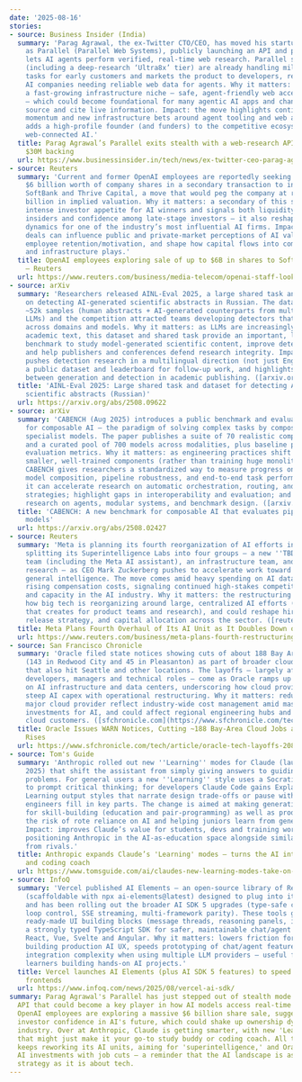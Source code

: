 ```yaml
---
date: '2025-08-16'
stories:
- source: Business Insider (India)
  summary: 'Parag Agrawal, the ex-Twitter CTO/CEO, has moved his startup out of stealth
    as Parallel (Parallel Web Systems), publicly launching an API and platform that
    lets AI agents perform verified, real-time web research. Parallel says its engines
    (including a deep-research ‘Ultra8x’ tier) are already handling millions of research
    tasks for early customers and markets the product to developers, retailers and
    AI companies needing reliable web data for agents. Why it matters: Parallel targets
    a fast-growing infrastructure niche — safe, agent-friendly web access for models
    — which could become foundational for many agentic AI apps and change how LLMs
    source and cite live information. Impact: the move highlights continued startup
    momentum and new infrastructure bets around agent tooling and web access, and
    adds a high-profile founder (and funders) to the competitive ecosystem around
    web-connected AI.'
  title: Parag Agrawal’s Parallel exits stealth with a web-research API for AI — and
    $30M backing
  url: https://www.businessinsider.in/tech/news/ex-twitter-ceo-parag-agrawal-has-moved-his-ai-startup-out-of-stealth-calling-it-parallel/articleshow/114430211.cms
- source: Reuters
  summary: 'Current and former OpenAI employees are reportedly seeking to sell nearly
    $6 billion worth of company shares in a secondary transaction to investors including
    SoftBank and Thrive Capital, a move that would peg the company at roughly $500
    billion in implied valuation. Why it matters: a secondary of this scale underscores
    intense investor appetite for AI winners and signals both liquidity demand from
    insiders and confidence among late-stage investors — it also reshapes ownership
    dynamics for one of the industry’s most influential AI firms. Impact: large secondary
    deals can influence public and private-market perceptions of AI valuations, affect
    employee retention/motivation, and shape how capital flows into competing startups
    and infrastructure plays.'
  title: OpenAI employees exploring sale of up to $6B in shares to SoftBank and others
    — Reuters
  url: https://www.reuters.com/business/media-telecom/openai-staff-looking-sell-6-billion-stock-softbank-others-source-says-2025-08-15/
- source: arXiv
  summary: 'Researchers released AINL‑Eval 2025, a large shared task and dataset focused
    on detecting AI‑generated scientific abstracts in Russian. The dataset contains
    ~52k samples (human abstracts + AI‑generated counterparts from multiple state‑of‑the‑art
    LLMs) and the competition attracted teams developing detectors that must generalize
    across domains and models. Why it matters: as LLMs are increasingly used to draft
    academic text, this dataset and shared task provide an important, language‑specific
    benchmark to study model‑generated scientific content, improve detection tools,
    and help publishers and conferences defend research integrity. Impact: the work
    pushes detection research in a multilingual direction (not just English), supplies
    a public dataset and leaderboard for follow‑up work, and highlights the arms‑race
    between generation and detection in academic publishing. ([arxiv.org](https://arxiv.org/abs/2508.09622?utm_source=chatgpt.com))'
  title: 'AINL‑Eval 2025: Large shared task and dataset for detecting AI‑generated
    scientific abstracts (Russian)'
  url: https://arxiv.org/abs/2508.09622
- source: arXiv
  summary: 'CABENCH (Aug 2025) introduces a public benchmark and evaluation framework
    for composable AI — the paradigm of solving complex tasks by composing multiple
    specialist models. The paper publishes a suite of 70 realistic composable tasks
    and a curated pool of 700 models across modalities, plus baseline pipelines and
    evaluation metrics. Why it matters: as engineering practices shift toward assembling
    smaller, well‑trained components (rather than training huge monolithic models),
    CABENCH gives researchers a standardized way to measure progress on automatic
    model composition, pipeline robustness, and end‑to‑end task performance. Impact:
    it can accelerate research on automatic orchestration, routing, and selection
    strategies; highlight gaps in interoperability and evaluation; and help bridge
    research on agents, modular systems, and benchmark design. ([arxiv.org](https://arxiv.org/abs/2508.02427?utm_source=chatgpt.com))'
  title: 'CABENCH: A new benchmark for composable AI that evaluates pipelines of ready‑to‑use
    models'
  url: https://arxiv.org/abs/2508.02427
- source: Reuters
  summary: 'Meta is planning its fourth reorganization of AI efforts in six months,
    splitting its Superintelligence Labs into four groups — a new ''TBD Lab'', a products
    team (including the Meta AI assistant), an infrastructure team, and FAIR for long-term
    research — as CEO Mark Zuckerberg pushes to accelerate work toward artificial
    general intelligence. The move comes amid heavy spending on AI data centers and
    rising compensation costs, signaling continued high-stakes competition for talent
    and capacity in the AI industry. Why it matters: the restructuring highlights
    how big tech is reorganizing around large, centralized AI efforts (and the tradeoffs
    that creates for product teams and research), and could reshape hiring, model
    release strategy, and capital allocation across the sector. ([reuters.com](https://www.reuters.com/business/meta-plans-fourth-restructuring-ai-efforts-six-months-information-reports-2025-08-15/))'
  title: Meta Plans Fourth Overhaul of Its AI Unit as It Doubles Down on ‘Superintelligence’
  url: https://www.reuters.com/business/meta-plans-fourth-restructuring-ai-efforts-six-months-information-reports-2025-08-15/
- source: San Francisco Chronicle
  summary: 'Oracle filed state notices showing cuts of about 188 Bay Area employees
    (143 in Redwood City and 45 in Pleasanton) as part of broader cloud‑unit reductions
    that also hit Seattle and other locations. The layoffs — largely affecting software
    developers, managers and technical roles — come as Oracle ramps up capital spending
    on AI infrastructure and data centers, underscoring how cloud providers are balancing
    steep AI capex with operational restructuring. Why it matters: reductions at a
    major cloud provider reflect industry-wide cost management amid massive infrastructure
    investments for AI, and could affect regional engineering hubs and enterprise
    cloud customers. ([sfchronicle.com](https://www.sfchronicle.com/tech/article/oracle-tech-layoffs-20818166.php))'
  title: Oracle Issues WARN Notices, Cutting ~188 Bay‑Area Cloud Jobs as AI Capex
    Rises
  url: https://www.sfchronicle.com/tech/article/oracle-tech-layoffs-20818166.php
- source: Tom's Guide
  summary: 'Anthropic rolled out new ''Learning'' modes for Claude (launched Aug 14,
    2025) that shift the assistant from simply giving answers to guiding users through
    problems. For general users a new ''Learning'' style uses a Socratic approach
    to prompt critical thinking; for developers Claude Code gains Explanatory and
    Learning output styles that narrate design trade‑offs or pause with #TODOs so
    engineers fill in key parts. The change is aimed at making generative AI a tool
    for skill-building (education and pair‑programming) as well as productivity, reducing
    the risk of rote reliance on AI and helping juniors learn from generated code.
    Impact: improves Claude’s value for students, devs and training workflows while
    positioning Anthropic in the AI-as-education space alongside similar features
    from rivals.'
  title: Anthropic expands Claude’s 'Learning' modes — turns the AI into a study partner
    and coding coach
  url: https://www.tomsguide.com/ai/claudes-new-learning-modes-take-on-chatgpts-study-mode-heres-what-they-do
- source: InfoQ
  summary: 'Vercel published AI Elements — an open-source library of React UI primitives
    (scaffoldable with npx ai-elements@latest) designed to plug into its AI SDK —
    and has been rolling out the broader AI SDK 5 upgrades (type-safe chat, agentic
    loop control, SSE streaming, multi-framework parity). These tools give developers
    ready-made UI building blocks (message threads, reasoning panels, inputs) and
    a strongly typed TypeScript SDK for safer, maintainable chat/agent apps across
    React, Vue, Svelte and Angular. Why it matters: lowers friction for developers
    building production AI UX, speeds prototyping of chat/agent features, and reduces
    integration complexity when using multiple LLM providers — useful for teams and
    learners building hands‑on AI projects.'
  title: Vercel launches AI Elements (plus AI SDK 5 features) to speed building AI-native
    frontends
  url: https://www.infoq.com/news/2025/08/vercel-ai-sdk/
summary: Parag Agrawal's Parallel has just stepped out of stealth mode with a web-research
  API that could become a key player in how AI models access real-time web data. Meanwhile,
  OpenAI employees are exploring a massive $6 billion share sale, suggesting strong
  investor confidence in AI's future, which could shake up ownership dynamics in the
  industry. Over at Anthropic, Claude is getting smarter, with new 'Learning' modes
  that might just make it your go-to study buddy or coding coach. All this while Meta
  keeps reworking its AI units, aiming for 'superintelligence,' and Oracle balances
  AI investments with job cuts — a reminder that the AI landscape is as much about
  strategy as it is about tech.
---
```


<!-- Generated with AI web search 2025-08-16 13:32 UTC -->
